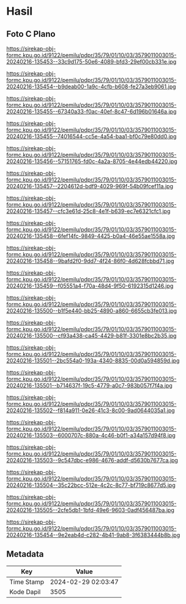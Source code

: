 # Hasil

## Foto C Plano

https://sirekap-obj-formc.kpu.go.id/9122/pemilu/pdpr/35/79/01/10/03/3579011003015-20240216-135453--33c9d175-50e6-4089-bfd3-29ef00cb331e.jpg

https://sirekap-obj-formc.kpu.go.id/9122/pemilu/pdpr/35/79/01/10/03/3579011003015-20240216-135454--b9deab00-1a9c-4cfb-b608-fe27a3eb9061.jpg

https://sirekap-obj-formc.kpu.go.id/9122/pemilu/pdpr/35/79/01/10/03/3579011003015-20240216-135455--67340a33-f0ac-40ef-8c47-6d196b01646a.jpg

https://sirekap-obj-formc.kpu.go.id/9122/pemilu/pdpr/35/79/01/10/03/3579011003015-20240216-135455--74016544-cc5e-4a54-baa1-bf0c79e80dd0.jpg

https://sirekap-obj-formc.kpu.go.id/9122/pemilu/pdpr/35/79/01/10/03/3579011003015-20240216-135456--57151765-fd0c-4a2a-8705-4e44edb44220.jpg

https://sirekap-obj-formc.kpu.go.id/9122/pemilu/pdpr/35/79/01/10/03/3579011003015-20240216-135457--2204612d-bdf9-4029-969f-54b09fcef11a.jpg

https://sirekap-obj-formc.kpu.go.id/9122/pemilu/pdpr/35/79/01/10/03/3579011003015-20240216-135457--cfc3e61d-25c8-4e1f-b639-ec7e6321cfc1.jpg

https://sirekap-obj-formc.kpu.go.id/9122/pemilu/pdpr/35/79/01/10/03/3579011003015-20240216-135458--6fef14fc-9849-4425-b0a4-46e55ae1558a.jpg

https://sirekap-obj-formc.kpu.go.id/9122/pemilu/pdpr/35/79/01/10/03/3579011003015-20240216-135458--9bafd2f0-9dd7-4f24-86f0-4d628fcbbd71.jpg

https://sirekap-obj-formc.kpu.go.id/9122/pemilu/pdpr/35/79/01/10/03/3579011003015-20240216-135459--f05551a4-f70a-48d4-9f50-6192315d1246.jpg

https://sirekap-obj-formc.kpu.go.id/9122/pemilu/pdpr/35/79/01/10/03/3579011003015-20240216-135500--b1f5e440-bb25-4890-a860-6655cb3fe013.jpg

https://sirekap-obj-formc.kpu.go.id/9122/pemilu/pdpr/35/79/01/10/03/3579011003015-20240216-135500--cf93a438-ca45-4429-b81f-3301e8bc2b35.jpg

https://sirekap-obj-formc.kpu.go.id/9122/pemilu/pdpr/35/79/01/10/03/3579011003015-20240216-135501--2bc554a0-193a-4340-8835-00d0a594859d.jpg

https://sirekap-obj-formc.kpu.go.id/9122/pemilu/pdpr/35/79/01/10/03/3579011003015-20240216-135501--b714637f-19c5-4779-a0c7-983b057f7f4a.jpg

https://sirekap-obj-formc.kpu.go.id/9122/pemilu/pdpr/35/79/01/10/03/3579011003015-20240216-135502--f814a911-0e26-41c3-8c00-9ad0644035a1.jpg

https://sirekap-obj-formc.kpu.go.id/9122/pemilu/pdpr/35/79/01/10/03/3579011003015-20240216-135503--6000707c-880a-4c46-b0f1-a34a157d94f8.jpg

https://sirekap-obj-formc.kpu.go.id/9122/pemilu/pdpr/35/79/01/10/03/3579011003015-20240216-135503--9c547dbc-e986-4676-addf-d5630b7677ca.jpg

https://sirekap-obj-formc.kpu.go.id/9122/pemilu/pdpr/35/79/01/10/03/3579011003015-20240216-135504--35c22bcc-512e-4c2c-8c77-bf719c8677d5.jpg

https://sirekap-obj-formc.kpu.go.id/9122/pemilu/pdpr/35/79/01/10/03/3579011003015-20240216-135505--2cfe5db1-1bfd-49e6-9603-0adf456487ba.jpg

https://sirekap-obj-formc.kpu.go.id/9122/pemilu/pdpr/35/79/01/10/03/3579011003015-20240216-135454--9e2eab4d-c282-4b41-9ab8-3f6383444b8b.jpg


## Metadata

| Key        | Value               |
| ---------- | ------------------- |
| Time Stamp | 2024-02-29 02:03:47 |
| Kode Dapil | 3505                |



